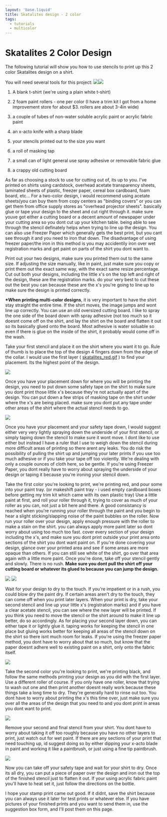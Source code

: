 ```yaml
---
layout: 'base.liquid'
title: Skatalites design - 2 color
tags:
  - tutorials
  - multicolor
---
```


# Skatalites 2 Color Design

The following tutorial will show you how to use stencils to print up this 2 color Skatalites design on a shirt.

You will need several tools for this project:
![](/assets/img/tutorials/skatalites-blankt.jpg)![](/assets/img/tutorials/skatalites-tools.jpg)

1. A blank t-shirt (we're using a plain white t-shirt)
2. 2 foam paint rollers - one per color (I have a trim kit I got from a home improvement store for about $3. rollers are about 3-4in wide)
3. a couple of tubes of non-water soluble acrylic paint or acrylic fabric paint

4. an x-acto knife with a sharp blade
5. your stencils printed out to the size you want
6. a roll of masking tap
7. a small can of light general use spray adhesive or removable fabric glue
8. a crappy old cutting board

As far as choosing a stock to use for cutting out of, its up to you. I've printed on shirts using cardstock, overhead acetate transparency sheets, laminated sheets of plastic, freezer paper, cereal box cardboard, foam board, etc... For a two-color design, i would recommend using acetate sheets(you can buy them from copy centers as "binding covers" or you can get them from office supply stores as "overhead projector sheets". basically glue or tape your design to the sheet and cut right through it. make sure youve got either a cutting board or a decent amount of newspaper under your cutting area so you dont cut up your kitchen table. being able to see through the stencil definately helps when trying to line up the design. You can also use Freezer Paper which generally gets the best print, but you cant see through it and you need to iron that down. The disadvantage of using freezer paper/the iron in this method is you may accidentily iron over wet registration marks and get paint on parts of the shirt you dont want to.

Print out your two designs, make sure you printed them out to the same size. If adjusting the size manually, like in paint, just make sure you copy or print them out the exact same way, with the exact same resize percentage. Cut out both your designs, including the little x's on the top left and right of the design, these are the registration marks. do your very best to cut these out the best you can because these are the x's you're going to line up to make sure the design is printed correctly.

**\*When printing multi-color designs**, it is very important to have the shirt stay straight the entire time. If the shirt moves, the image jumps and wont line up correctly. You can use an old oversized cutting board. I like to spray the one side of the board down with spray adhesive (not too much so it doesnt come off on the shirt, and lay the shirt on the board and flatten it out so its basically glued onto the board. Most adhesive is water soluable so even if there is glue on the inside of the shirt, it probably would come off in the wash.

Take your first stencil and place it on the shirt where you want it to go. Rule of thumb is to place the top of the design 4 fingers down from the edge of the collar. I would use the first layer ( [skatalites_red.gif](https://web.archive.org/web/20100613040452/http://stencilpunks.org/skatalites_red.gif) ) to find your placement. Its the highest point of the design.

![](/assets/img/tutorials/skatalites-1.gif)

Once you have your placement down for where you will be printing the design, you need to put down some safety tape on the shirt to make sure you dont print those little x's because they're not actually apart of the design. You can put down a few strips of masking tape on the shirt under where the x's are being placed. make sure you dont put any tape under other areas of the shirt where the actual stencil needs to go.

![](/assets/img/tutorials/skatalites-2.gif)

Once you have your placement and your safety tape down, I would suggest either very very lightly spraying down the underside of your first stencil, or simply taping down the stencil to make sure it wont move. I dont like to use either but instead I have a ruler that I use to weigh down the stencil during more difficult areas of printing so there arent any leaks. You do risk the possibility of pulling the shirt up and jumping your later prints if you use too much adhesive or if you take your tape off too violently. We're dealing with only a couple ounces of cloth here, so be gentle. If you're using Freezer Paper, you dont really have to worry about spraying the underside of your design or taping it because you're ironing your stencil down.

Take the first color you're looking to print, we're printing red, and pour some into your paint tray. (or makeshift paint tray - i used empty cardboard boxes before getting my trim kit which came with its own plastic tray) Use a little paint at first, and roll your roller through it, trying to cover as much of your roller as you can, not just a bit here and there. A good consistancy is reached when you're running your roller through the paint and you begin to hear a slight sticking/slapping noise of the paint bubbles on the roller. Now run your roller over your design, apply enough pressure with the roller to make a stain on the shirt. you can always apply more paint later so dont worry about using too much too fast. cover every section of your design including the x's, and make sure you dont print outside your print area onto sections of the shirt you dont want paint on. If you're done covering your design, glance over your printed area and see if some areas are more opaque than others. If you can still see white of the shirt, go over that area again with a little more paint. Once you're done, take off your stencil gently and slowly. There is no rush. **Make sure you dont pull the shirt off your cutting board or whatever its glued to because you can jump the design.**

![](/assets/img/tutorials/skatalites-3.gif) ![](/assets/img/tutorials/skatalites-4.gif)

Wait for your design to dry to the touch. If you're impatient or in a rush, you could blow dry the paint dry. If certain areas aren't dry to the touch, they can come off when you print later layers. When your print is dry, take your second stencil and line up your little x's (registration marks) and if you have a clear acetate stencil, you can see where the new layer will be printed. If you think you need to move the stencil or the shirt around to make it line up better, do so accordingly. As for placing your second layer down, you can either tape it or lightly glue it. taping works for keeping the stencil in one place but gluing works better for keeping all areas of the stencil down on the shirt so there isnt much room for leaks. If you're using the freezer paper method, you dont have to worry about that so much, but know that the paper doesnt adhere well to existing paint on a shirt, only onto the fabric itself.

![](/assets/img/tutorials/skatalites-5.gif)

Take the second color you're looking to print, we're printing black, and follow the same methods printing your design as you did with the first layer. Use a different roller of course. If you only have one roller, know that trying to wash out one and then print another doesnt really work because these things take a long time to dry. They're generally hard to rinse out too. You dont have to worry about printing the x's this time over, just make sure you over all the areas of the design that you need to and you dont print in areas you dont want to print.

![](/assets/img/tutorials/skatalites-6.gif)

Remove your second and final stencil from your shirt. You dont have to worry about taking it off too roughly because you have no other layers to print, just watch out for wet paint. If there are any sections of your print that need touching up, id suggest doing so by either dipping your x-acto blade in paint and working it like a paintbrush, or just using a fine tip paintbrush.

![](/assets/img/tutorials/skatalites-7.gif)

Now you can take off your safety tape and wait for your shirt to dry. Once its all dry, you can put a piece of paper over the design and iron out the top of the finished stencil just to flatten it out. If your using acrylic fabric paint you'll have to heat set it, just follow the directions on the bottle.

I hope your stamp print came out good. If it didnt, save the shirt because you can always use it later for test prints or whatever else. If you have pictures of your finished prints and you want to send them in, use the suggestion box form, and I'll post them on this page.
